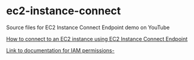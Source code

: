 # ec2-instance-connect
Source files for EC2 Instance Connect Endpoint demo on YouTube

[How to connect to an EC2 instance using EC2 Instance Connect Endpoint](https://youtu.be/wajIctRa6qM)

[Link to documentation for IAM permissions-](https://docs.aws.amazon.com/AWSEC2/latest/UserGuide/permissions-for-ec2-instance-connect-endpoint.html#iam-CreateInstanceConnectEndpoint)
